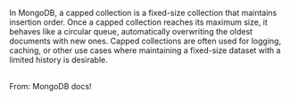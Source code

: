 In MongoDB, a capped collection is a fixed-size collection that maintains insertion order. Once a capped collection reaches its maximum size, it behaves like a circular queue, automatically overwriting the oldest documents with new ones. Capped collections are often used for logging, caching, or other use cases where maintaining a fixed-size dataset with a limited history is desirable.

<br>
From: MongoDB docs!